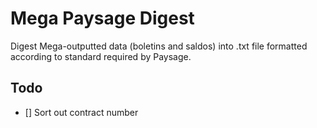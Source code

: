 # Mega Paysage Digest

Digest Mega-outputted data (boletins and saldos) into .txt file formatted according to standard required by Paysage.

## Todo
- [] Sort out contract number
